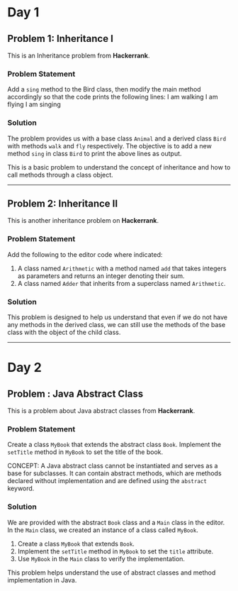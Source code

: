 # Day 1 

## Problem 1: Inheritance I

This is an Inheritance problem from **Hackerrank**.

### Problem Statement

Add a `sing` method to the Bird class, then modify the main method accordingly so that the code prints the following lines:
    I am walking
    I am flying
    I am singing


### Solution

The problem provides us with a base class `Animal` and a derived class `Bird` with methods `walk` and `fly` respectively. The objective is to add a new method `sing` in class `Bird` to print the above lines as output.

This is a basic problem to understand the concept of inheritance and how to call methods through a class object.

---

## Problem 2: Inheritance II

This is another inheritance problem on **Hackerrank**.

### Problem Statement

Add the following to the editor code where indicated:
1. A class named `Arithmetic` with a method named `add` that takes integers as parameters and returns an integer denoting their sum.
2. A class named `Adder` that inherits from a superclass named `Arithmetic`.

### Solution

This problem is designed to help us understand that even if we do not have any methods in the derived class, we can still use the methods of the base class with the object of the child class.

---

# Day 2

## Problem : Java Abstract Class

This is a problem about Java abstract classes from **Hackerrank**.

### Problem Statement

Create a class `MyBook` that extends the abstract class `Book`. Implement the `setTitle` method in `MyBook` to set the title of the book.

CONCEPT: A Java abstract class cannot be instantiated and serves as a base for subclasses. It can contain abstract methods, which are methods declared without implementation and are defined using the `abstract` keyword.

### Solution

We are provided with the abstract `Book` class and a `Main` class in the editor. In the `Main` class, we created an instance of a class called `MyBook`.

1. Create a class `MyBook` that extends `Book`.
2. Implement the `setTitle` method in `MyBook` to set the `title` attribute.
3. Use `MyBook` in the `Main` class to verify the implementation.

This problem helps understand the use of abstract classes and method implementation in Java.
